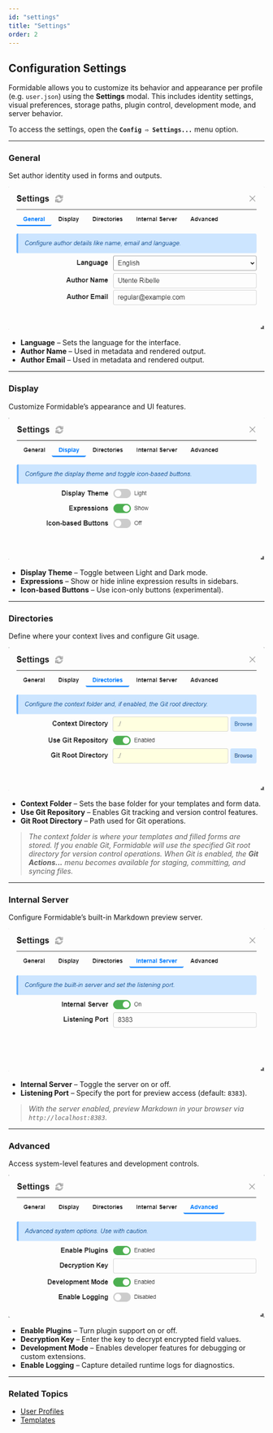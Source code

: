 ```yaml
---
id: "settings"
title: "Settings"
order: 2
---
```


## Configuration Settings

Formidable allows you to customize its behavior and appearance per profile (e.g. `user.json`) using the **Settings** modal. This includes identity settings, visual preferences, storage paths, plugin control, development mode, and server behavior.

To access the settings, open the **`Config ⇨ Settings...`** menu option.

---

### General

Set author identity used in forms and outputs.

![Settings – General](images/settings-general.png)

- **Language** – Sets the language for the interface.
- **Author Name** – Used in metadata and rendered output.
- **Author Email** – Used in metadata and rendered output.

---

### Display

Customize Formidable’s appearance and UI features.

![Settings – Display](images/settings-display.png)

- **Display Theme** – Toggle between Light and Dark mode.
- **Expressions** – Show or hide inline expression results in sidebars.
- **Icon-based Buttons** – Use icon-only buttons (experimental).

---

### Directories

Define where your context lives and configure Git usage.

![Settings – Directories](images/settings-directories.png)

- **Context Folder** – Sets the base folder for your templates and form data.
- **Use Git Repository** – Enables Git tracking and version control features.
- **Git Root Directory** – Path used for Git operations.

> *The context folder is where your templates and filled forms are stored. If you enable Git, Formidable will use the specified Git root directory for version control operations.*
> *When Git is enabled, the **Git Actions...** menu becomes available for staging, committing, and syncing files.*

---

### Internal Server

Configure Formidable’s built-in Markdown preview server.

![Settings – Internal Server](images/settings-server.png)

- **Internal Server** – Toggle the server on or off.
- **Listening Port** – Specify the port for preview access (default: `8383`).

> *With the server enabled, preview Markdown in your browser via `http://localhost:8383`.*

---

### Advanced

Access system-level features and development controls.

![Settings – Advanced](images/settings-advanced.png)

- **Enable Plugins** – Turn plugin support on or off.
- **Decryption Key** – Enter the key to decrypt encrypted field values.
- **Development Mode** – Enables developer features for debugging or custom extensions.
- **Enable Logging** – Capture detailed runtime logs for diagnostics.

---

### Related Topics

- [User Profiles](#profiles)
- [Templates](#templates)
